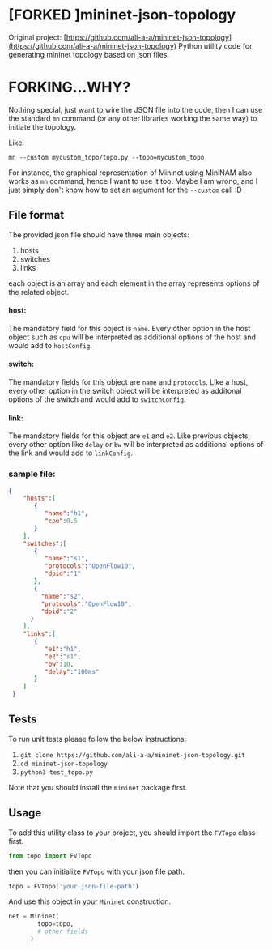 # [FORKED ]mininet-json-topology

Original project: [https://github.com/ali-a-a/mininet-json-topology](https://github.com/ali-a-a/mininet-json-topology)
Python utility code for generating mininet topology based on json files.

# FORKING...WHY?
Nothing special, just want to wire the JSON file into the code, then I can use the standard `mn` command (or any other libraries working the same way) to initiate the topology.

Like:
```
mn --custom mycustom_topo/topo.py --topo=mycustom_topo
```

For instance, the graphical representation of Mininet using MiniNAM also works as `mn` command, hence I want to use it too. Maybe I am wrong, and I just simply don't know how to set an argument for the `--custom` call :D

## File format

The provided json file should have three main objects:
1. hosts
2. switches
3. links

each object is an array and each element in the array represents options of the related object.

#### host:
The mandatory field for this object is `name`.
Every other option in the host object such as `cpu` will be interpreted as additional options of the host and would add to `hostConfig`.

#### switch:
The mandatory fields for this object are `name` and `protocols`.
Like a host, every other option in the switch object will be interpreted as additonal options of the switch and would add to `switchConfig`.

#### link:
The mandatory fields for this object are `e1` and `e2`.
Like previous objects, every other option like `delay` or `bw` will be interpreted as additional options of the link and would add to `linkConfig`.

### sample file:
```json
{
    "hosts":[
       {
          "name":"h1",
          "cpu":0.5
       }
    ],
    "switches":[
       {
          "name":"s1",
          "protocols":"OpenFlow10",
          "dpid":"1"
       },
       {
         "name":"s2",
         "protocols":"OpenFlow10",
         "dpid":"2"
      }
    ],
    "links":[
       {
          "e1":"h1",
          "e2":"s1",
          "bw":10,
          "delay":"100ms"
       }
    ]
 }
```

## Tests
To run unit tests please follow the below instructions:

1. `git clone https://github.com/ali-a-a/mininet-json-topology.git`
2. `cd mininet-json-topology`
3. `python3 test_topo.py`

Note that you should install the `mininet` package first.

## Usage
To add this utility class to your project, you should import the `FVTopo` class first.

```python
from topo import FVTopo
```
then you can initialize `FVTopo` with your json file path.

```python
topo = FVTopo('your-json-file-path')
```

And use this object in your `Mininet` construction.

```python
net = Mininet(
        topo=topo,
        # other fields
      )
```

